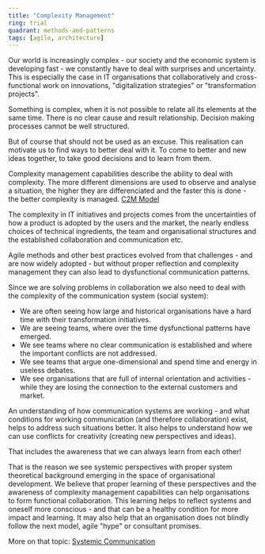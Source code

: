 ```yaml
---
title: "Complexity Management"
ring: trial
quadrant: methods-and-patterns
tags: [agile, architecture]
---
```


Our world is increasingly complex - our society and the economic system is developing fast - we constantly have to deal with surprises and uncertainty. This is especially the case in IT organisations that collaboratively and cross-functional work on innovations, "digitalization strategies" or "transformation projects".

Something is complex, when it is not possible to relate all its elements at the same time. There is no clear cause and result relationship. Decision making processes cannot be well structured.

But of course that should not be used as an excuse. This realisation can motivate us to find ways to better deal with it. To come to better and new ideas together, to take good decisions and to learn from them.

Complexity management capabilities describe the ability to deal with complexity. The more different dimensions are used to observe and analyse a situation, the higher they are differenciated and the faster this is done - the better complexity is managed. [C2M Model](https://www.carl-auer.de/magazin/systemzeit/komplexitatsmanagement-modell-stufen-formen)

The complexity in IT initiatives and projects comes from the uncertainties of how a product is adopted by the users and the market, the nearly endless choices of technical ingredients, the team and organisational structures and the established collaboration and communication etc.

Agile methods and other best practices evolved from that challenges - and are now widely adopted - but without proper reflection and complexity management they can also lead to dysfunctional communication patterns.

Since we are solving problems in collaboration we also need to deal with the complexity of the communication system (social system):

- We are often seeing how large and historical organisations have a hard time with their transformation initiatives.
- We are seeing teams, where over the time dysfunctional patterns have emerged.
- We see teams where no clear communication is established and where the important conflicts are not addressed.
- We see teams that argue one-dimensional and spend time and energy in useless debates.
- We see organisations that are full of internal orientation and activities - while they are losing the connection to the external customers and market.

An understanding of how communication systems are working - and what conditions for working communication (and therefore collaboration) exist, helps to address such situations better. It also helps to understand how we can use conflicts for creativity (creating new perspectives and ideas).

That includes the awareness that we can always learn from each other!

That is the reason we see systemic perspectives with proper system theoretical background emerging in the space of organisational development. We believe that proper learning of these perspectives and the awareness of complexity management capabilities can help organisations to form functional collaboration. This learning helps to reflect systems and oneself more conscious - and that can be a healthy condition for more impact and learning. It may also help that an organisation does not blindly follow the next model, agile "hype" or consultant promises.

More on that topic: [Systemic Communication](https://www.carl-auer.de/magazin/systemzeit/communication-reorganization-of-undetermined)
